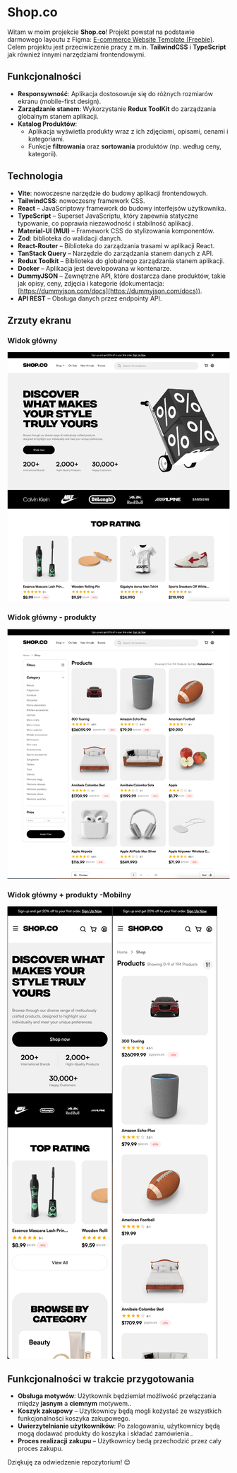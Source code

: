 # Shop.co

Witam w moim projekcie **Shop.co**!  Projekt powstał na podstawie darmowego layoutu z Figma: [E-commerce Website Template (Freebie)](https://www.figma.com/community/file/1273571982885059508/e-commerce-website-template-freebie). Celem projektu jest przeciwiczenie pracy z m.in. **TailwindCSS** i **TypeScript** jak również innymi narzędziami frontendowymi.

## Funkcjonalności

- **Responsywność**: Aplikacja dostosowuje się do różnych rozmiarów ekranu (mobile-first design).
- **Zarządzanie stanem**: Wykorzystanie **Redux ToolKit** do zarządzania globalnym stanem aplikacji.
- **Katalog Produktów**:
  - Aplikacja wyświetla produkty wraz z ich zdjęciami, opisami, cenami i kategoriami.
  - Funkcje **filtrowania** oraz **sortowania** produktów (np. według ceny, kategorii).


## Technologia

- **Vite**: nowoczesne narzędzie do budowy aplikacji frontendowych.
- **TailwindCSS**: nowoczesny framework CSS.
- **React** – JavaScriptowy framework do budowy interfejsów użytkownika.
- **TypeScript** – Superset JavaScriptu, który zapewnia statyczne typowanie, co poprawia niezawodność i stabilność aplikacji.
- **Material-UI (MUI)** – Framework CSS do stylizowania komponentów.
- **Zod**: biblioteka do walidacji danych.
- **React-Router** – Biblioteka do zarządzania trasami w aplikacji React.
- **TanStack Query** – Narzędzie do zarządzania stanem danych z API.
- **Redux Toolkit** – Biblioteka do globalnego zarządzania stanem aplikacji.
- **Docker** – Aplikacja jest developowana w kontenarze.
- **DummyJSON** – Zewnętrzne API, które dostarcza dane produktów, takie jak opisy, ceny, zdjęcia i kategorie (dokumentacja: [https://dummyjson.com/docs](https://dummyjson.com/docs)).
- **API REST** – Obsługa danych przez endpointy API.


## Zrzuty ekranu

### Widok główny
![HomePage](./app/screenshots/HomePage.png)

### Widok główny - produkty
![ProductsView](./app/screenshots/ProductsView.png)


### Widok główny + produkty -Mobilny 
![Mobile](./app/screenshots/Mobile.png)



## Funkcjonalności w trakcie przygotowania

- **Obsługa motywów**: Użytkownik będziemiał możliwość przełączania między **jasnym** a **ciemnym** motywem..
- **Koszyk zakupowy** – Uzytkownicy będą mogli kożystać ze wszystkich funkcjonalności koszyka zakupowego.
- **Uwierzytelnianie użytkowników**: Po zalogowaniu, użytkownicy będą mogą dodawać produkty do koszyka i składać zamówienia..
- **Proces realizacji zakupu** – Użytkownicy bedą przechodzić przez cały proces zakupu.

Dziękuję za odwiedzenie repozytorium! 😊


